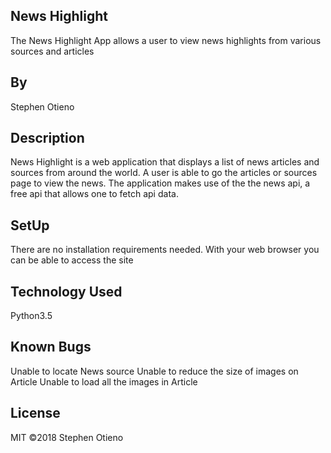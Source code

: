 ## News Highlight
The News Highlight App allows a user to view news highlights from various sources and articles

## By 
Stephen Otieno

## Description
News Highlight is a web application that displays a list of news articles and sources from around the world. A user is able to go the articles or sources page to view the news. The application makes use of the the news api, a free api that allows one to fetch api data.

## SetUp
There are no installation requirements needed. With your web browser you can be able to access the site

## Technology Used
Python3.5

## Known Bugs
Unable to locate News source
Unable to reduce the size of images on Article
Unable to load all the images in Article

## License
MIT ©2018 Stephen Otieno